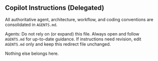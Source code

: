 
## Copilot Instructions (Delegated)

All authoritative agent, architecture, workflow, and coding conventions are consolidated in `AGENTS.md`.

Agents: Do not rely on (or expand) this file. Always open and follow `AGENTS.md` for up-to-date guidance. If instructions need revision, edit `AGENTS.md` only and keep this redirect file unchanged.

Nothing else belongs here.
